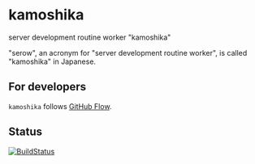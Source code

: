 # kamoshika

server development routine worker "kamoshika"

"serow", an acronym for "server development routine worker", is called "kamoshika" in Japanese.

## For developers

`kamoshika` follows [GitHub Flow](GitHubFlow).

[GitHubFlow]:https://guides.github.com/introduction/flow/

## Status

[![BuildStatus]][CiUrl]

[BuildStatus]: https://travis-ci.org/km45/kamoshika.svg?branch=master
[CiUrl]: https://travis-ci.org/km45/kamoshika
